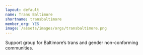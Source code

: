 ```yaml
---
layout: default
name: Trans Baltimore
shortname: transbaltimore
member_org: YES
image: /assets/images/orgs/transbaltimore.png
---
```


Support group for Baltimore’s trans and gender non-conforming communities.

